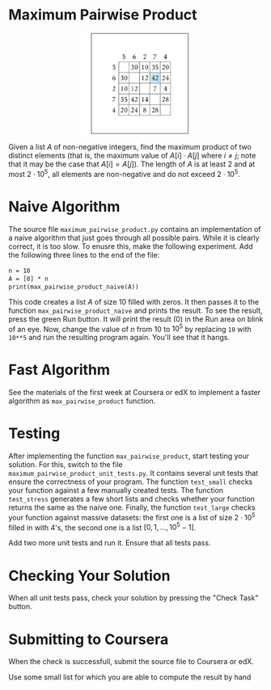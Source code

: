 # Maximum Pairwise Product

<center><img src="logo.png" height="200px"></center>

Given a list $A$ of non-negative integers, find
the maximum product of two distinct elements (that is,
the maximum value of $A[i] \cdot A[j]$ where $i \neq j$;
note that it may be the case that $A[i]=A[j]$).
The length of $A$ is at least 2 and at most $2 \cdot 10^5$,
all elements are non-negative and do not exceed
$2\cdot 10^5$.

# Naive Algorithm

The source file `maximum_pairwise_product.py`
contains an implementation of a naive algorithm
that just goes through all possible pairs. While it is
clearly correct, it is too slow. To enusre this,
make the following experiment. Add the following
three lines to the end of the file:
```
n = 10
A = [0] * n
print(max_pairwise_product_naive(A))
```
This code creates a list $A$ of size
$10$ filled with zeros. It then passes it to the
function `max_pairwise_product_naive` and prints
the result. To see the result, press the green
Run button. It will print the result (0) in the
Run area on blink of an eye. Now, change the value
of $n$ from $10$ to $10^5$ by replacing `10` with
`10**5` and run the resulting program again.
You'll see that it hangs.

# Fast Algorithm

See the materials of the first week at Coursera or edX
to implement a faster algorithm as `max_pairwise_product`
function.

# Testing

After implementing the function `max_pairwise_product`,
start testing your solution. For this, switch to the file
`maximum_pairwise_product_unit_tests.py`. It contains
several unit tests that ensure the correctness of
your program. The function `test_small` checks your
function against a few manually created tests.
The function `test_stress` generates a few short
lists and checks whether your function returns the same
as the naive one. Finally, the function `test_large` checks
your function against massive datasets: the first one
is a list of size $2 \cdot 10^5$ filled in with 4's, the
second one is a list $[0, 1, \ldots, 10^5-1]$.

Add two more unit tests and run it. Ensure that all tests pass.


# Checking Your Solution

When all unit tests pass, check your solution by
pressing the "Check Task" button.


# Submitting to Coursera

When the check is successfull,
submit the source file to Coursera or edX.

<div class='hint'>Use some small list for which you are able to compute the result by hand</div>
